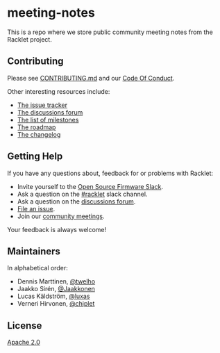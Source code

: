 # meeting-notes

This is a repo where we store public community meeting notes from the Racklet project.

## Contributing

Please see [CONTRIBUTING.md](CONTRIBUTING.md) and our [Code Of Conduct](CODE_OF_CONDUCT.md).

Other interesting resources include:

- [The issue tracker](https://github.com/racklet/racklet/issues)
- [The discussions forum](https://github.com/racklet/racklet/discussions)
- [The list of milestones](https://github.com/racklet/racklet/milestones)
- [The roadmap](https://github.com/orgs/racklet/projects/1)
- [The changelog](https://github.com/racklet/racklet/blob/main/CHANGELOG.md)

## Getting Help

If you have any questions about, feedback for or problems with Racklet:

- Invite yourself to the [Open Source Firmware Slack](https://slack.osfw.dev/).
- Ask a question on the [#racklet](https://osfw.slack.com/messages/racklet/) slack channel.
- Ask a question on the [discussions forum](https://github.com/racklet/racklet/discussions).
- [File an issue](https://github.com/racklet/racklet/issues/new).
- Join our [community meetings](community/README.md).

Your feedback is always welcome!

## Maintainers

In alphabetical order:

- Dennis Marttinen, [@twelho](https://github.com/twelho)
- Jaakko Sirén, [@Jaakkonen](https://github.com/Jaakkonen)
- Lucas Käldström, [@luxas](https://github.com/luxas)
- Verneri Hirvonen, [@chiplet](https://github.com/chiplet)

## License

[Apache 2.0](LICENSE)
